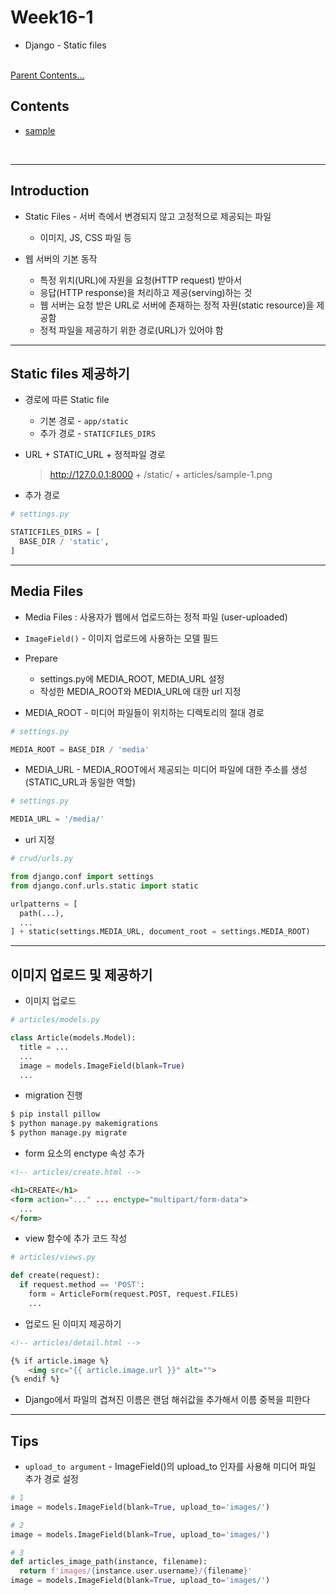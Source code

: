 # Week16-1

-   Django - Static files


<link rel="stylesheet" href="../../assets/stylesheets/my_style.css">

<br>[Parent Contents...](../../README.md/#til-today-i-learned)


## Contents
- [sample](#sample)

<br>


-----


## Introduction

- Static Files - 서버 측에서 변경되지 않고 고정적으로 제공되는 파일
  + 이미지, JS, CSS 파일 등

- 웹 서버의 기본 동작
  + 특정 위치(URL)에 자원을 요청(HTTP request) 받아서
  + 응답(HTTP response)을 처리하고 제공(serving)하는 것
  + 웹 서버는 요청 받은 URL로 서버에 존재하는 정적 자원(static resource)을 제공함
  + 정적 파일을 제공하기 위한 경로(URL)가 있어야 함


-----


## Static files 제공하기

- 경로에 따른 Static file
  + 기본 경로 - `app/static`
  + 추가 경로 - `STATICFILES_DIRS`

- URL + STATIC_URL + 정적파일 경로
  > http://127.0.0.1:8000 + /static/ + articles/sample-1.png

- 추가 경로
```py
# settings.py

STATICFILES_DIRS = [
  BASE_DIR / 'static',
]
```


-----


## Media Files

- Media Files : 사용자가 웹에서 업로드하는 정적 파일 (user-uploaded)

- `ImageField()` - 이미지 업로드에 사용하는 모델 필드

- Prepare
  + settings.py에 MEDIA_ROOT, MEDIA_URL 설정
  + 작성한 MEDIA_ROOT와 MEDIA_URL에 대한 url 지정

- MEDIA_ROOT - 미디어 파일들이 위치하는 디렉토리의 절대 경로
```py
# settings.py

MEDIA_ROOT = BASE_DIR / 'media'
```

- MEDIA_URL - MEDIA_ROOT에서 제공되는 미디어 파일에 대한 주소를 생성(STATIC_URL과 동일한 역할)
```py
# settings.py

MEDIA_URL = '/media/'
```

- url 지정
```py
# crud/urls.py

from django.conf import settings
from django.conf.urls.static import static

urlpatterns = [
  path(...),
  ...
] + static(settings.MEDIA_URL, document_root = settings.MEDIA_ROOT)
```

-----


## 이미지 업로드 및 제공하기

- 이미지 업로드
```py
# articles/models.py

class Article(models.Model):
  title = ...
  ...
  image = models.ImageField(blank=True)
  ...
```

- migration 진행
```sh
$ pip install pillow
$ python manage.py makemigrations
$ python manage.py migrate
```

- form 요소의 enctype 속성 추가
```html
<!-- articles/create.html -->

<h1>CREATE</h1>
<form action="..." ... enctype="multipart/form-data">
  ...
</form>
```

- view 함수에 추가 코드 작성
```py
# articles/views.py

def create(request):
  if request.method == 'POST':
    form = ArticleForm(request.POST, request.FILES)
    ...
```

- 업로드 된 이미지 제공하기
```html
<!-- articles/detail.html -->

{% if article.image %}
    <img src="{{ article.image.url }}" alt="">
{% endif %}
```

- Django에서 파일의 겹쳐진 이름은 랜덤 해쉬값을 추가해서 이름 중복을 피한다


-----


## Tips

- `upload_to argument` - ImageField()의 upload_to 인자를 사용해 미디어 파일 추가 경로 설정
```py
# 1
image = models.ImageField(blank=True, upload_to='images/')

# 2
image = models.ImageField(blank=True, upload_to='images/')

# 3
def articles_image_path(instance, filename):
  return f'images/{instance.user.username}/{filename}'
image = models.ImageField(blank=True, upload_to='images/')
```
